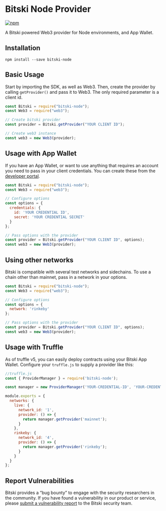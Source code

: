 # Bitski Node Provider

[![npm](https://img.shields.io/npm/v/bitski-node.svg)](https://www.npmjs.com/package/bitski-node)

A Bitski powered Web3 provider for Node environments, and App Wallet.

## Installation

```
npm install --save bitski-node
```

## Basic Usage

Start by importing the SDK, as well as Web3. Then, create the provider by calling `getProvider()` and pass it to Web3. The only required parameter is a client id.

```javascript
const Bitski = require("bitski-node");
const Web3 = require("web3");

// Create bitski provider
const provider = Bitski.getProvider("YOUR CLIENT ID");

// Create web3 instance
const web3 = new Web3(provider);
```

## Usage with App Wallet

If you have an App Wallet, or want to use anything that requires an account you need to pass in your client credentials. You can create these from the [developer portal](https://developer.bitski.com).

```javascript
const Bitski = require("bitski-node");
const Web3 = require("web3");

// Configure options
const options = {
  credentials: {
    id: 'YOUR CREDENTIAL ID',
    secret: 'YOUR CREDENTIAL SECRET'
  }
};

// Pass options with the provider
const provider = Bitski.getProvider("YOUR CLIENT ID", options);
const web3 = new Web3(provider);
```

## Using other networks

Bitski is compatible with several test networks and sidechains. To use a chain other than mainnet, pass in a network in your options.

```javascript
const Bitski = require("bitski-node");
const Web3 = require("web3");

// Configure options
const options = {
  network: 'rinkeby'
};

// Pass options with the provider
const provider = Bitski.getProvider("YOUR CLIENT ID", options);
const web3 = new Web3(provider);
```

## Usage with Truffle

As of truffle v5, you can easily deploy contracts using your Bitski App Wallet. Configure your `truffle.js` to supply a provider like this:

```javascript
//truffle.js
const { ProviderManager } = require('bitski-node');

const manager = new ProviderManager('YOUR-CREDENTIAL-ID', 'YOUR-CREDENTIAL-SECRET');

module.exports = {
  networks: {
    live: {
      network_id: '1',
      provider: () => {
        return manager.getProvider('mainnet');
      }
    },
    rinkeby: {
      network_id: '4',
      provider: () => {
        return manager.getProvider('rinkeby');
      }
    }
  }
};
```

## Report Vulnerabilities
Bitski provides a “bug bounty” to engage with the security researchers in the community. If you have found a vulnerability in our product or service, please [submit a vulnerability report](https://www.bitski.com/bounty) to the Bitski security team.

